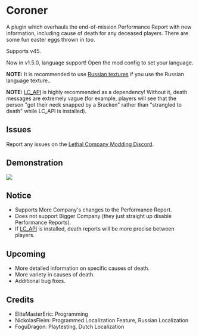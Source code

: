 # Coroner

A plugin which overhauls the end-of-mission Performance Report with new information, including cause of death for any deceased players. There are some fun easter eggs thrown in too.

Supports v45.

Now in v1.5.0, language support! Open the mod config to set your language.

**NOTE:** It is recommended to use [Russian textures](https://thunderstore.io/c/lethal-company/p/Hayrizan/Russian_textures/) if you use the Russian language texture..

**NOTE:** [LC_API](https://thunderstore.io/c/lethal-company/p/2018/LC_API/) is highly recommended as a dependency! Without it, death messages are extremely vague (for example, players will see that the person "got their neck snapped by a Bracken" rather than "strangled to death" while LC_API is installed).

## Issues
Report any issues on the [Lethal Company Modding Discord](https://discord.com/channels/1168655651455639582/1180049504418930709).

## Demonstration
![](https://raw.githubusercontent.com/EliteMasterEric/Coroner/master/Art/Nutcracker.png)

## Notice
- Supports More Company's changes to the Performance Report.
- Does not support Bigger Company (they just straight up disable Performance Reports).
- If [LC_API](https://thunderstore.io/c/lethal-company/p/2018/LC_API/) is installed, death reports will be more precise between players.

## Upcoming
- More detailed information on specific causes of death.
- More variety in causes of death.
- Additional bug fixes.

## Credits
- EliteMasterEric: Programming
- NickolasFleim: Programmed Localization Feature, Russian Localization
- FoguDragon: Playtesting, Dutch Localization
